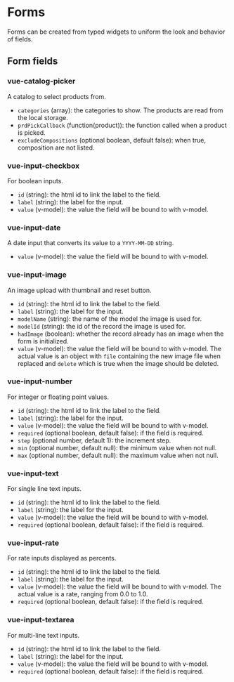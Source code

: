 Forms
=====

Forms can be created from typed widgets to uniform the look and behavior of fields.




Form fields
-----------

### vue-catalog-picker

A catalog to select products from.

- `categories` (array): the categories to show. The products are read from the local storage.
- `prdPickCallback` (function(product)): the function called when a product is picked.
- `excludeCompositions` (optional boolean, default false): when true, composition are not listed.

### vue-input-checkbox

For boolean inputs.

- `id` (string): the html id to link the label to the field.
- `label` (string): the label for the input.
- `value` (v-model): the value the field will be bound to with v-model.

### vue-input-date

A date input that converts its value to a `YYYY-MM-DD` string.

- `value` (v-model): the value the field will be bound to with v-model.

### vue-input-image

An image upload with thumbnail and reset button.

- `id` (string): the html id to link the label to the field.
- `label` (string): the label for the input.
- `modelName` (string): the name of the model the image is used for.
- `modelId` (string): the id of the record the image is used for.
- `hadImage` (boolean): whether the record already has an image when the form is initialized.
- `value` (v-model): the value the field will be bound to with v-model. The actual value is an object with `file` containing the new image file when replaced and `delete` which is true when the image should be deleted.

### vue-input-number

For integer or floating point values.

- `id` (string): the html id to link the label to the field.
- `label` (string): the label for the input.
- `value` (v-model): the value the field will be bound to with v-model.
- `required` (optional boolean, default false): if the field is required.
- `step` (optional number, default 1): the increment step.
- `min` (optional number, default null): the minimum value when not null.
- `max` (optional number, default null): the maximum value when not null.

### vue-input-text

For single line text inputs.

- `id` (string): the html id to link the label to the field.
- `label` (string): the label for the input.
- `value` (v-model): the value the field will be bound to with v-model.
- `required` (optional boolean, default false): if the field is required.

### vue-input-rate

For rate inputs displayed as percents.

- `id` (string): the html id to link the label to the field.
- `label` (string): the label for the input.
- `value` (v-model): the value the field will be bound to with v-model. The actual value is a rate, ranging from 0.0 to 1.0.
- `required` (optional boolean, default false): if the field is required.

### vue-input-textarea

For multi-line text inputs.

- `id` (string): the html id to link the label to the field.
- `label` (string): the label for the input.
- `value` (v-model): the value the field will be bound to with v-model.
- `required` (optional boolean, default false): if the field is required.
